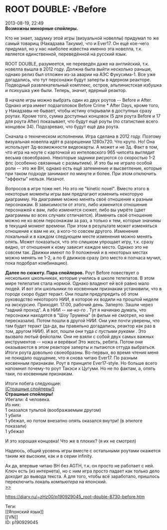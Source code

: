 ROOT DOUBLE: √Before
=====================

   
 2013-08-19, 22:49   
   **Возможны минорные спойлеры.**    
   
 Кто не знает, задумку этой игры (визуальной новеллы) придумал то же самый товарищ (Накадзава Такуми), что и Ever17. Он ещё кое-чего придумал, но у нас наиболее известна именно эта новелла, т.к. является единственной, переведённой на русский язык.   
   
 ROOT DOUBLE, разумеется, не переведён даже на английский, т.к. новелла вышла в 2012 году. Должна была выйти несколько раньше, однако релиз был отложен из-за аварии на АЭС Фукусима-1. Все уже догадались, что тут персонажи будут заперты в ядерном реакторе. Подводный развлекательный комплекс, остров, альпинистская избушка и психушка уже были. Теперь, значит, ядерный реактор.   
   
 В начале игры можно выбрать один из двух роутов -- Before и After. Однако игра имеет подзаголовок Before Crime * After Days, кроме того, у Накадзавы не бывает, чтобы истину открывали в доступных сразу роутах. Кроме того, сумма доступных концовок (5 для роута Before и 17 для роута After) показывает, что будут ещё роуты (по статистике всего концовок 34). Подозреваю, что будут ещё два роута.   
   
 Сначала о техническом исполнении. Игра сделана в 2012 году. Поэтому визуальная новелла идёт в разрешении 1280х720. Что круто. Но! Она использует 3д-возможности видеокарты. А может и не 3д. Факт в том, что игра на ноуте с карточкой из интеловского 965 чипсета выглядит весьма своеобразно. Некоторые задники рисуются со скоростью 1-2 фпс (особенно связанные с размытием). И это бы не играло особой роли -- это же ВН, однако есть ещё затемнение и высветление, которые при таком подходе занимают по минуте и более. При этом отключить "эффекты" нельзя. Низачот.   
   
 Вопросов в игре тоже нет. Но это не "kinetic novel". Вместо этого в некоторые моменты игры вам предлагают изменить некоторую диаграмму. На диаграмме можно менять своё отношение к разным персонажам. В зависимости от этого, либо изменится отношение персонажей к вам, либо изменится сюжет, либо вы умрёте (цвет диаграммы во всех случаях отличается). Изменить своё отношение можно не ко всем персонажам за раз, а только к тем, которые значимы в текущий момент времени. При этом в результате может изменяться отношение к вам не их, а кого-то совсем другого. Изменения локальный и в каждом следующем месте изменения можно менять опять. Может показаться, что это слишком упрощает игру, т.к. сразу видно, от отношения к кому зависит каждое место. Однако это не совсем так. Движки имеют по 9 положений и в некоторых местах можно менять не 1-2, а по 6 движков сразу (это место я полчаса мучил, пока подобрал комбинацию).   
   
  **Далее по сюжету. Пара спойлеров.**  Роут Before повествует о нескольких школьниках, которые учились в школе телепатов. В этом мире телепатия стала нормой. Однако владеют ей всё равно мало людей. И вот эти школьники по косвенным признакам установили, что в городе скоро будет теракт. Они пошли предупредить об этом руководство некоторого НИИ, в которое их водили на прошлой неделе на экскурсию. Приходят. 17:00, рабочий день. Заперто. Зашли через "задний проход". А в НИИ --  *ни-ко-го*  . Тут я начинаю думать, что персонажи находятся в "Шоу Трумена" (я фильм не смотрел, но мне пересказали). Потом пошли в другой НИИ. Они уже почти уверены, что там будет теракт (да-да, вы правильно догадались, реактор как раз в том, другом НИИ). И вот, пошли они туда  *с пустыми руками*  . Это вызвало лютый фейспалм. Они не взяли с собой двух самых важных инструментов -- ножа и верёвки! Это жесть, ребята. Потом они оказываются в этом реакторе заперты и пытаются оттуда выбраться. Итоги роута довольно своеобразны. Во-первых, во время чтения меня не покидало ощущение, что я снова читаю Ever17. По разным косвенным признакам. Роут в принципе Ever17-style. Но больше всего напомнил почему-то роут Такэси х Цугуми. Но не по фактам, а, опять таки, по косвенным признакам.   
   
 Итоги побега следующие:   
  [(Страшные спойлеры!)](https://zHz00.diary.ru/p190929045.htm?index=1#linkmore190929045m1)      
  **Страшные спойлеры!**    
 Убегали: 4 человека.   
 Из них:   
 1 оказался тульпой (воображаемым другом)   
 1 убили   
 1 убежал, но потом внезапно опять оказался внутри! (в эпилоге показали)   
 1 убежал   
   
 И это хорошая концовка! Что же в плохих? (я их не смотрел)   
     
   
 Надеюсь, общий уровень игры вместе с остальными роутами окажется таким же высоким, как и в серии infinity.   
   
 Ах да, впервые читаю ВН без AGTH, т.к. он просто не работает с ней. Ключ есть (из интернета), но с ним игра просто падает как только дело доходит до вывода текста. А для того, чтобы всё заработало, пришлось переключить локаль  *компьютера*  на японский.   
  [>>](ROOT%20DOUBLE%20√After)    
    
 <https://diary.ru/~zHz00/p190929045_root-double-8730-before.htm>   
   
 Теги:   
 [[Японский язык]]   
 [[VN]]   
 ID: p190929045